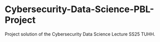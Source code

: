 # Cybersecurity-Data-Science-PBL-Project
Project solution of the Cybersecurity Data Science Lecture SS25 TUHH.
